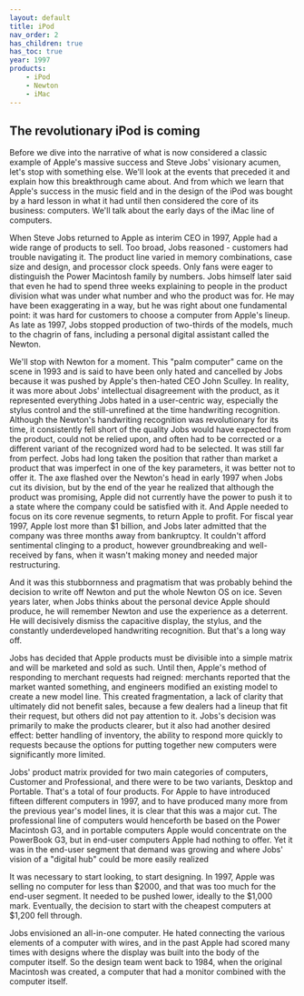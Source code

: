```yaml
---
layout: default
title: iPod
nav_order: 2
has_children: true
has_toc: true
year: 1997
products: 
    - iPod
    - Newton
    - iMac
---
```

<link rel="stylesheet" href="{{ site.baseurl }}/assets/custom.css">

## The revolutionary iPod is coming

Before we dive into the narrative of what is now considered a classic example of Apple's massive success and Steve Jobs' visionary acumen, let's stop with something else. We'll look at the events that preceded it and explain how this breakthrough came about. And from which we learn that Apple's success in the music field and in the design of the iPod was bought by a hard lesson in what it had until then considered the core of its business: computers. We'll talk about the early days of the iMac line of computers. 

When Steve Jobs returned to Apple as interim CEO in 1997, Apple had a wide range of products to sell. Too broad, Jobs reasoned - customers had trouble navigating it. The product line varied in memory combinations, case size and design, and processor clock speeds. Only fans were eager to distinguish the Power Macintosh family by numbers. Jobs himself later said that even he had to spend three weeks explaining to people in the product division what was under what number and who the product was for. He may have been exaggerating in a way, but he was right about one fundamental point: it was hard for customers to choose a computer from Apple's lineup. As late as 1997, Jobs stopped production of two-thirds of the models, much to the chagrin of fans, including a personal digital assistant called the Newton.  

We'll stop with Newton for a moment. This "palm computer" came on the scene in 1993 and is said to have been only hated and cancelled by Jobs because it was pushed by Apple's then-hated CEO John Sculley. In reality, it was more about Jobs' intellectual disagreement with the product, as it represented everything Jobs hated in a user-centric way, especially the stylus control and the still-unrefined at the time handwriting recognition. Although the Newton's handwriting recognition was revolutionary for its time, it consistently fell short of the quality Jobs would have expected from the product, could not be relied upon, and often had to be corrected or a different variant of the recognized word had to be selected. It was still far from perfect. Jobs had long taken the position that rather than market a product that was imperfect in one of the key parameters, it was better not to offer it. The axe flashed over the Newton's head in early 1997 when Jobs cut its division, but by the end of the year he realized that although the product was promising, Apple did not currently have the power to push it to a state where the company could be satisfied with it. And Apple needed to focus on its core revenue segments, to return Apple to profit. For fiscal year 1997, Apple lost more than $1 billion, and Jobs later admitted that the company was three months away from bankruptcy. It couldn't afford sentimental clinging to a product, however groundbreaking and well-received by fans, when it wasn't making money and needed major restructuring. 

And it was this stubbornness and pragmatism that was probably behind the decision to write off Newton and put the whole Newton OS on ice. Seven years later, when Jobs thinks about the personal device Apple should produce, he will remember Newton and use the experience as a deterrent. He will decisively dismiss the capacitive display, the stylus, and the constantly underdeveloped handwriting recognition. But that's a long way off. 

Jobs has decided that Apple products must be divisible into a simple matrix and will be marketed and sold as such. Until then, Apple's method of responding to merchant requests had reigned: merchants reported that the market wanted something, and engineers modified an existing model to create a new model line. This created fragmentation, a lack of clarity that ultimately did not benefit sales, because a few dealers had a lineup that fit their request, but others did not pay attention to it. Jobs's decision was primarily to make the products clearer, but it also had another desired effect: better handling of inventory, the ability to respond more quickly to requests because the options for putting together new computers were significantly more limited. 

Jobs' product matrix provided for two main categories of computers, Customer and Professional, and there were to be two variants, Desktop and Portable. That's a total of four products. For Apple to have introduced fifteen different computers in 1997, and to have produced many more from the previous year's model lines, it is clear that this was a major cut. The professional line of computers would henceforth be based on the Power Macintosh G3, and in portable computers Apple would concentrate on the PowerBook G3, but in end-user computers Apple had nothing to offer. Yet it was in the end-user segment that demand was growing and where Jobs' vision of a "digital hub" could be more easily realized

It was necessary to start looking, to start designing. In 1997, Apple was selling no computer for less than $2000, and that was too much for the end-user segment. It needed to be pushed lower, ideally to the $1,000 mark. Eventually, the decision to start with the cheapest computers at $1,200 fell through. 

Jobs envisioned an all-in-one computer. He hated connecting the various elements of a computer with wires, and in the past Apple had scored many times with designs where the display was built into the body of the computer itself. So the design team went back to 1984, when the original Macintosh was created, a computer that had a monitor combined with the computer itself. 